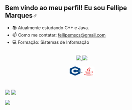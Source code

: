 ##  Bem vindo ao meu perfil! Eu sou Fellipe Marques♂️



- 📚 Atualmente estudando C++ e Java. 
- 📫 Como me contatar: fellipemscs@gmail.com
- 💻 Formação: Sistemas de Informação
##


<div align="center">
  <a href="https://github.com/FellipeMSC">
  <img height="120" src="https://github-readme-stats.vercel.app/api?username=FellipeMSC&show_icons=true&theme=midnight-purple&include_all_commits=true&count_private=true"/>
  <img height="120" src="https://github-readme-stats.vercel.app/api/top-langs/?username=FellipeMSC&layout=compact&langs_count=7&theme=vision-friendly-dark"/>
</div>
          
<div align="center" valign="top"><br>
  <img align="center" alt="cplusplus" height="30" width="40" src="https://raw.githubusercontent.com/devicons/devicon/master/icons/cplusplus/cplusplus-plain.svg">
  <img align="center" alt="java" height="30" width="40" src="https://raw.githubusercontent.com/devicons/devicon/master/icons/java/java-plain.svg"> 
</div><br>

 
  ##
  
  <div> 
 <a href="https://github.com/FellipeMSC" target="_blank"><img src="http://ForTheBadge.com/images/badges/built-by-developers.svg" target="_blank"></a>
 <a href="https://github.com/FellipeMSC" target="_blank"><img src="https://img.shields.io/badge/Made%20for-VSCode-1f425f.svg" target="_blank"></a>
 
   <a href="https://www.linkedin.com/in/fellipe-marques-32620b24a/" target="_blank"><img src="https://img.shields.io/badge/-LinkedIn-%230077B5?style=for-the-badge&logo=linkedin&logoColor=white" target="_blank"></a>  
</div>

